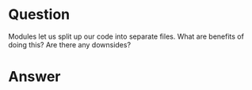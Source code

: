 # Question

Modules let us split up our code into separate files. What are benefits of doing this? Are there any downsides?

# Answer
